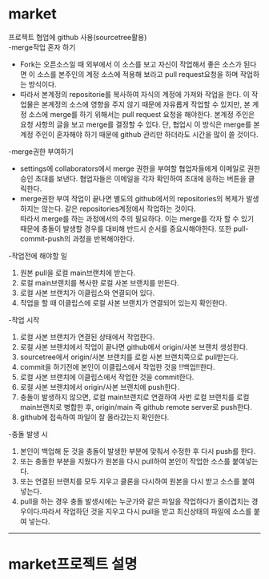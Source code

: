 # market

프로젝트 협업에 github 사용(sourcetree활용)  
-merge작업 혼자 하기
 * Fork는 오픈소스일 때 외부에서 이 소스를 보고 자신이 작업해서 좋은 소스가 된다면 이 소스를 본주인의 계정 소스에 적용해 보라고 pull request요청을 하며 작업하는 방식이다.
 * 따라서 본계정의 repositorie를 복사하여 자식의 계정에 가져와 작업을 한다. 이 작업물은 본계정의 소스에 영향을 주지 않기 때문에 자유롭게 작업할 수 있지만, 본 계정 소스에 merge를 하기 위해서는 pull request 요청을 해야한다. 본계정 주인은 요청 사항의 글을 보고 merge를 결정할 수 있다. 단, 협업시 이 방식은 merge를 본계정 주인이 혼자해야 하기 때문에 github 관리만 하더라도 시간을 많이 쓸 것이다.

-merge권한 부여하기
 * settings에 collaborators에서 merge 권한을 부여할 협업자들에게 이메일로 권한 승인 초대를 보낸다. 협업자들은 이메일을 각자 확인하여 초대에 응하는 버튼을 클릭한다.
 * merge권한 부여 작업이 끝나면 별도의 github에서의 repositories의 복제가 발생하지는 않는다. 같은 repositories계정에서 작업하는 것이다.  
  따라서 merge를 하는 과정에서의 주의 필요하다. 이는 merge를 각자 할 수 있기 때문에 충돌이 발생할 경우를 대비해 반드시 순서를 중요시해야한다. 또한 pull-commit-push의 과정을 반복해야한다.

-작업전에 해야할 일
1. 원본 pull을 로컬 main브랜치에 받는다.
2. 로컬 main브랜치를 복사한 로컬 사본 브랜치를 만든다.
3. 로컬 사본 브랜치가 이클립스와 연결되어 있다.
4. 작업을 할 때 이클립스에 로컬 사본 브랜치가 연결되어 있는지 확인한다.  

-작업 시작  
1. 로컬 사본 브랜치가 연결된 상태에서 작업한다.  
2. 로컬 사본 브랜치에서 작업이 끝나면 github에서 origin/사본 브랜치 생성한다.  
3. sourcetree에서 origin/사본 브랜치를 로컬 사본 브랜치쪽으로 pull받는다.  
4. commit을 하기전에 본인이 이클립스에서 작업한 것을 !!백업!!한다.  
5. 로컬 사본 브랜치에 이클립스에서 작업한 것을 commit한다.  
6. 로컬 사본 브랜치에서 origin/사본 브랜치에 push한다.  
7. 충돌이 발생하지 않으면, 로컬 main브랜치로 연결하여 사번 로컬 브랜치를 로컬 main브랜치로 병합한 후, origin/main 즉 github remote server로 push한다.  
8. github에 접속하여 파일이 잘 올라갔는지 확인한다.  

-충돌 발생 시
1. 본인이 백업해 둔 것을 충돌이 발생한 부분에 맞춰서 수정한 후 다시 push를 한다.
2. 또는 충돌한 부분을 지웠다가 원본을 다시 pull하여 본인이 작업한 소스를 붙여넣는다.
3. 또는 연결된 브랜치를 모두 지우고 클론을 다시하여 원본을 다시 받고 소스를 붙여넣는다.
4. pull을 하는 경우 충돌 발생시에는 누군가와 같은 파일을 작업하다가 줄이겹치는 경우이다.따라서 작업하던 것을 지우고 다시 pull을 받고 최신상태의 파일에 소스를 붙여 넣는다.
 
---------------------------------------------------------------------------------------------------

# market프로젝트 설명

